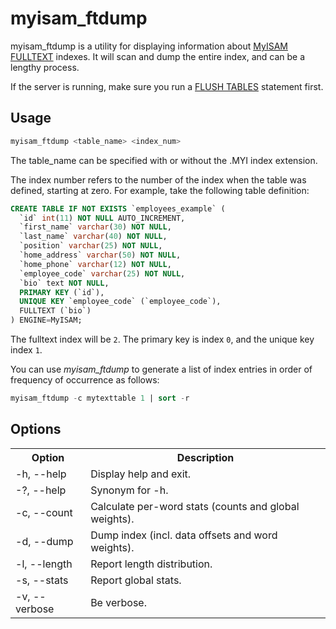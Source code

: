 # myisam_ftdump

myisam_ftdump is a utility for displaying information about [MyISAM](/kb/en/myisam/) [FULLTEXT](/replication/optimization-and-tuning/optimization-and-indexes/full-text-indexes) indexes. It will scan and dump the entire index, and can be a lengthy process.

If the server is running, make sure you run a [FLUSH TABLES](/sql-statements-structure/sql-statements/administrative-sql-statements/flush-commands/flush) statement first.

## Usage

```sql
myisam_ftdump <table_name> <index_num>
```

The table_name can be specified with or without the .MYI index extension.

The index number refers to the number of the index when the table was defined, starting at zero. For example, take the following table definition:

```sql
CREATE TABLE IF NOT EXISTS `employees_example` (
  `id` int(11) NOT NULL AUTO_INCREMENT,
  `first_name` varchar(30) NOT NULL,
  `last_name` varchar(40) NOT NULL,
  `position` varchar(25) NOT NULL,
  `home_address` varchar(50) NOT NULL,
  `home_phone` varchar(12) NOT NULL,
  `employee_code` varchar(25) NOT NULL,
  `bio` text NOT NULL,
  PRIMARY KEY (`id`),
  UNIQUE KEY `employee_code` (`employee_code`),
  FULLTEXT (`bio`)
) ENGINE=MyISAM;
```

The fulltext index will be `2`. The primary key is index `0`, and the unique key index `1`.

You can use <em>myisam_ftdump</em> to generate a list of index entries in order of frequency of occurrence as follows:

```sql
myisam_ftdump -c mytexttable 1 | sort -r
```

## Options

<table><tbody><tr><th>Option</th><th>Description</th></tr>
<tr><td>-h, --help</td><td>Display help and exit.</td></tr>
<tr><td>-?, --help</td><td>Synonym for -h.</td></tr>
<tr><td>-c, --count</td><td>Calculate per-word stats (counts and global weights).</td></tr>
<tr><td>-d, --dump</td><td>Dump index (incl. data offsets and word weights).</td></tr>
<tr><td>-l, --length</td><td>Report length distribution.</td></tr>
<tr><td>-s, --stats</td><td>Report global stats.</td></tr>
<tr><td>-v, --verbose</td><td>Be verbose.</td></tr>
</tbody></table>